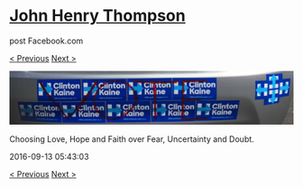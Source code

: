 # [John Henry Thompson](../README.md)
post Facebook.com

[< Previous](2016-09-21-2.md) [Next >](2016-09-12-1.md)

[![](../media/2016-09-13/Timeline-Photos-Choosing-Love-Hope-and-Faith-over-Fear-Uncertain.jpg)](../README.md)

Choosing Love, Hope and Faith over Fear, Uncertainty and Doubt.

2016-09-13 05:43:03

[< Previous](2016-09-21-2.md) [Next >](2016-09-12-1.md)